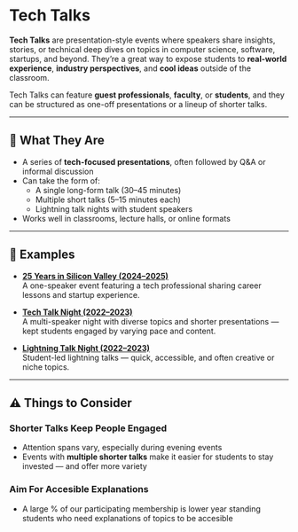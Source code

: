 # Tech Talks

**Tech Talks** are presentation-style events where speakers share insights, stories, or technical deep dives on topics in computer science, software, startups, and beyond. They’re a great way to expose students to **real-world experience**, **industry perspectives**, and **cool ideas** outside of the classroom.

Tech Talks can feature **guest professionals**, **faculty**, or **students**, and they can be structured as one-off presentations or a lineup of shorter talks.

---

## 🧩 What They Are

- A series of **tech-focused presentations**, often followed by Q&A or informal discussion
- Can take the form of:
  - A single long-form talk (30–45 minutes)
  - Multiple short talks (5–15 minutes each)
  - Lightning talk nights with student speakers
- Works well in classrooms, lecture halls, or online formats

---

## 📌 Examples

- [**25 Years in Silicon Valley (2024–2025)**](https://ccss.carleton.ca/events/2024-2025/2024-09-20-25-years-in-silicon-valley/)  
  A one-speaker event featuring a tech professional sharing career lessons and startup experience.

- [**Tech Talk Night (2022–2023)**](https://ccss.carleton.ca/events/2022-2023/2023-03-01-tech-talk-night/)  
  A multi-speaker night with diverse topics and shorter presentations — kept students engaged by varying pace and content.

- [**Lightning Talk Night (2022–2023)**](https://ccss.carleton.ca/events/2022-2023/2022-10-05-lightning-talk-night/)  
  Student-led lightning talks — quick, accessible, and often creative or niche topics.

---

## ⚠️ Things to Consider

### Shorter Talks Keep People Engaged

- Attention spans vary, especially during evening events
- Events with **multiple shorter talks** make it easier for students to stay invested — and offer more variety

### Aim For Accesible Explanations

- A large % of our participating membership is lower year standing students who need explanations of topics to be accesible

